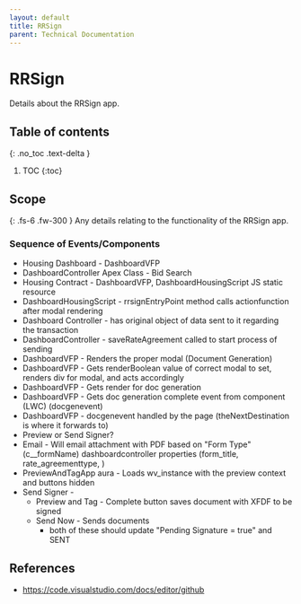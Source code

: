 ```yaml
---
layout: default
title: RRSign
parent: Technical Documentation
---
```


# RRSign
Details about the RRSign app.

## Table of contents
{: .no_toc .text-delta }
1. TOC
{:toc}

## Scope
{: .fs-6 .fw-300 }
Any details relating to the functionality of the RRSign app.

### Sequence of Events/Components
- Housing Dashboard - DashboardVFP
- DashboardController Apex Class - Bid Search
- Housing Contract - DashboardVFP, DashboardHousingScript JS static resource
- DashboardHousingScript - rrsignEntryPoint method calls actionfunction after modal rendering
- Dashboard Controller - has original object of data sent to it regarding the transaction
- DashboardController - saveRateAgreement called to start process of sending
- DashboardVFP - Renders the proper modal (Document Generation)
- DashboardVFP - Gets renderBoolean value of correct modal to set, renders div for modal, and acts accordingly
- DashboardVFP - Gets render for doc generation
- DashboardVFP - Gets doc generation complete event from component (LWC) (docgenevent)
- DashboardVFP - docgenevent handled by the page (theNextDestination is where it forwards to)
- Preview or Send Signer?
- Email - Will email attachment with PDF based on "Form Type" (c__formName) dashboardcontroller properties (form_title, rate_agreementtype, )
- PreviewAndTagApp aura  - Loads wv_instance with the preview context and buttons hidden
- Send Signer - 
  - Preview and Tag - Complete button saves document with XFDF to be signed
  - Send Now - Sends documents
    - both of these should update "Pending Signature = true" and SENT

## References
- https://code.visualstudio.com/docs/editor/github